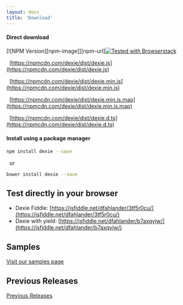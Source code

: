 ```yaml
---
layout: docs
title: 'Download'
---
```


#### Direct download

[![NPM Version][npm-image]][npm-url][![Tested with Browserstack](http://dexie.org/assets/images/tested-with-browserstack2.png)](https://www.browserstack.com) 

&nbsp;&nbsp;[https://npmcdn.com/dexie/dist/dexie.js](https://npmcdn.com/dexie/dist/dexie.js)

&nbsp;&nbsp;[https://npmcdn.com/dexie/dist/dexie.min.js](https://npmcdn.com/dexie/dist/dexie.min.js)

&nbsp;&nbsp;[https://npmcdn.com/dexie/dist/dexie.min.js.map](https://npmcdn.com/dexie/dist/dexie.min.js.map)

&nbsp;&nbsp;[https://npmcdn.com/dexie/dist/dexie.d.ts](https://npmcdn.com/dexie/dist/dexie.d.ts)


#### Install using a package manager

```bash
npm install dexie --save
```
&nbsp;&nbsp;or
```bash
bower install dexie --save
```

## Test directly in your browser

* Dexie Fiddle: [https://jsfiddle.net/dfahlander/3tf5r0cu/](https://jsfiddle.net/dfahlander/3tf5r0cu/)
* Dexie with yield: [https://jsfiddle.net/dfahlander/b7axqyjw/](https://jsfiddle.net/dfahlander/b7axqyjw/)

## Samples

[Visit our samples page](/docs/Samples)

## Previous Releases

[Previous Releases](https://github.com/dfahlander/Dexie.js/releases)
